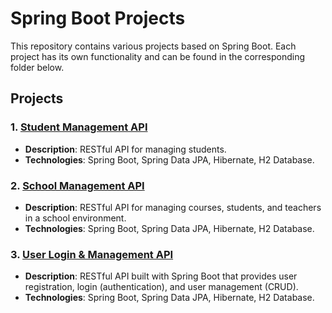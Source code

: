 # Spring Boot Projects

This repository contains various projects based on Spring Boot.  Each project has its own functionality and can be found in the corresponding folder below.

## Projects

### 1. [Student Management API](./Project1/Student%20Management%20API)
   - **Description**: RESTful API for managing students.
   - **Technologies**: Spring Boot, Spring Data JPA, Hibernate, H2 Database.

### 2. [School Management API](./Project1/Student%20Management%20API)
   - **Description**: RESTful API for managing courses, students, and teachers in a school environment.
   - **Technologies**: Spring Boot, Spring Data JPA, Hibernate, H2 Database.

### 3. [User Login & Management API](./Project1/Student%20Management%20API)
  - **Description**: RESTful API built with Spring Boot that provides user registration, login (authentication), and user management (CRUD).
  - **Technologies**: Spring Boot, Spring Data JPA, Hibernate, H2 Database.



 

